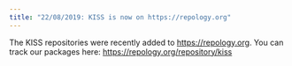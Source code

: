```yaml
---
title: "22/08/2019: KISS is now on https://repology.org"
---
```


The KISS repositories were recently added to <https://repology.org>. You can track our packages here: https://repology.org/repository/kiss


